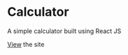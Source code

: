 # Calculator

A simple calculator built using React JS

[View](https://anvin23.github.io/Calculator/) the site 
